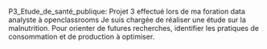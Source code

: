 
P3_Etude_de_santé_publique:
Projet 3 effectué lors de ma foration data analyste à openclassrooms
Je suis chargée de réaliser une étude sur la malnutrition. Pour orienter de futures recherches,
identifier les pratiques de consommation et de production à optimiser.

